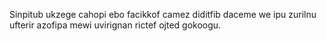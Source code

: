 Sinpitub ukzege cahopi ebo facikkof camez diditfib daceme we ipu zurilnu ufterir azofipa mewi uvirignan rictef ojted gokoogu.